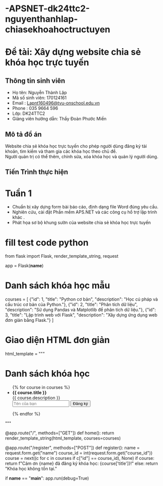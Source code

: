 # -APSNET-dk24ttc2-nguyenthanhlap-chiasekhoahoctructuyen
# Đề tài: Xây dựng website chia sẻ khóa học trực tuyến

## Thông tin sinh viên
- Họ tên: Nguyễn Thành Lập  
- Mã số sinh viên:  170124161
- Email : Lapnt160496@tvu-onschool.edu.vn
- Phone : 035 9664 596 
- Lớp: DK24TTC2
- Giảng viên hướng dẫn: Thầy Đoàn Phước Miền

## Mô tả đồ án
Website chia sẻ khóa học trực tuyến cho phép người dùng đăng ký tài khoản, tìm kiếm và tham gia các khóa học theo chủ đề.  
Người quản trị có thể thêm, chỉnh sửa, xóa khóa học và quản lý người dùng.

## Tiến Trình thực hiện 
# Tuần 1 
- Chuẩn bị xây dựng form bài báo cáo, định dạng file Word đúng yêu cầu.
- Nghiên cứu, cài đặt Phần mềm APS.NET và các công cụ hổ trợ lập trình khác .
- Phát họa sơ bộ khung sườn của website chia sẻ khóa học trực tuyến


# fill test code python
from flask import Flask, render_template_string, request

app = Flask(__name__)

# Danh sách khóa học mẫu
courses = [
    {"id": 1, "title": "Python cơ bản", "description": "Học cú pháp và cấu trúc cơ bản của Python."},
    {"id": 2, "title": "Phân tích dữ liệu", "description": "Sử dụng Pandas và Matplotlib để phân tích dữ liệu."},
    {"id": 3, "title": "Lập trình web với Flask", "description": "Xây dựng ứng dụng web đơn giản bằng Flask."}
]

# Giao diện HTML đơn giản
html_template = """
<!DOCTYPE html>
<html>
<head>
    <title>Khóa học trực tuyến</title>
</head>
<body>
    <h1>Danh sách khóa học</h1>
    <ul>
        {% for course in courses %}
        <li>
            <strong>{{ course.title }}</strong><br>
            {{ course.description }}<br>
            <form method="POST" action="/register">
                <input type="hidden" name="course_id" value="{{ course.id }}">
                <input type="text" name="name" placeholder="Tên của bạn" required>
                <button type="submit">Đăng ký</button>
            </form>
        </li>
        {% endfor %}
    </ul>
</body>
</html>
"""

@app.route("/", methods=["GET"])
def home():
    return render_template_string(html_template, courses=courses)

@app.route("/register", methods=["POST"])
def register():
    name = request.form.get("name")
    course_id = int(request.form.get("course_id"))
    course = next((c for c in courses if c["id"] == course_id), None)
    if course:
        return f"Cảm ơn {name} đã đăng ký khóa học: {course['title']}!"
    else:
        return "Khóa học không tồn tại."

if __name__ == "__main__":
    app.run(debug=True)
